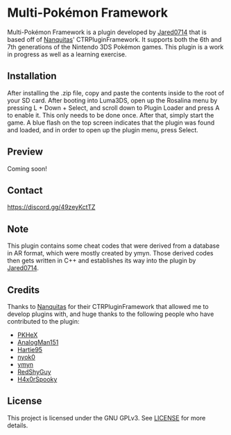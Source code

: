 # Multi-Pokémon Framework
Multi-Pokémon Framework is a plugin developed by [Jared0714](https://github.com/Jared0714) that is based off of [Nanquitas](https://github.com/Nanquitas/)' CTRPluginFramework. It supports both the 6th and 7th generations of the Nintendo 3DS Pokémon games. This plugin is a work in progress as well as a learning exercise.

## Installation
After installing the .zip file, copy and paste the contents inside to the root of your SD card. After booting into Luma3DS, open up the Rosalina menu by pressing L + Down + Select, and scroll down to Plugin Loader and press A to enable it. This only needs to be done once. After that, simply start the game. A blue flash on the top screen indicates that the plugin was found and loaded, and in order to open up the plugin menu, press Select.

## Preview
Coming soon!

## Contact
https://discord.gg/49zeyKctTZ

## Note
This plugin contains some cheat codes that were derived from a database in AR format, which were mostly created by ymyn. Those derived codes then gets written in C++ and establishes its way into the plugin by [Jared0714](https://github.com/Jared0714).

## Credits
Thanks to [Nanquitas](https://github.com/Nanquitas/) for their CTRPluginFramework that allowed me to develop plugins with, and huge thanks to the following people who have contributed to the plugin:
- [PKHeX](https://github.com/kwsch/PKHeX)
- [AnalogMan151](https://github.com/AnalogMan151)
- [Hartie95](https://github.com/Hartie95)
- [nyok0](https://github.com/nyok0)
- [ymyn](https://gbatemp.net/members/ymyn.264104/)
- [RedShyGuy](https://github.com/RedShyGuy/)
- [H4x0rSpooky](https://www.youtube.com/channel/UC-SFdCwwq3H1wJNKCsKMGPw)

## License
This project is licensed under the GNU GPLv3. See [LICENSE](https://github.com/Jared0714/Multi-PokemonFramework/blob/main/LICENSE) for more details.
